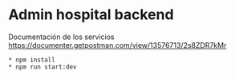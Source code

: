 # Admin hospital backend

Documentación de los servicios </br>
https://documenter.getpostman.com/view/13576713/2s8ZDR7kMr

```
* npm install
* npm run start:dev
```
